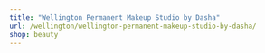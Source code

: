 ```yaml
---
title: "Wellington Permanent Makeup Studio by Dasha"
url: /wellington/wellington-permanent-makeup-studio-by-dasha/
shop: beauty
---
```

